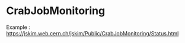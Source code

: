 # CrabJobMonitoring

Example : https://jskim.web.cern.ch/jskim/Public/CrabJobMonitoring/Status.html
